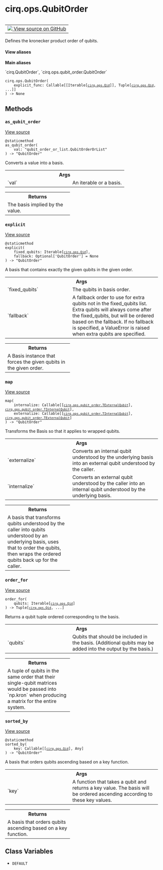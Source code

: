 <div itemscope itemtype="http://developers.google.com/ReferenceObject">
<meta itemprop="name" content="cirq.ops.QubitOrder" />
<meta itemprop="path" content="Stable" />
<meta itemprop="property" content="__init__"/>
<meta itemprop="property" content="as_qubit_order"/>
<meta itemprop="property" content="explicit"/>
<meta itemprop="property" content="map"/>
<meta itemprop="property" content="order_for"/>
<meta itemprop="property" content="sorted_by"/>
<meta itemprop="property" content="DEFAULT"/>
</div>

# cirq.ops.QubitOrder

<!-- Insert buttons and diff -->

<table class="tfo-notebook-buttons tfo-api" align="left">

<td>
  <a target="_blank" href="https://github.com/quantumlib/cirq/tree/master/cirq/ops/qubit_order.py">
    <img src="https://www.tensorflow.org/images/GitHub-Mark-32px.png" />
    View source on GitHub
  </a>
</td>
</table>



Defines the kronecker product order of qubits.

<section class="expandable">
  <h4 class="showalways">View aliases</h4>
  <p>
<b>Main aliases</b>
<p>`cirq.QubitOrder`, `cirq.ops.qubit_order.QubitOrder`</p>
</p>
</section>

<pre class="devsite-click-to-copy prettyprint lang-py tfo-signature-link">
<code>cirq.ops.QubitOrder(
    explicit_func: Callable[[Iterable[<a href="../../cirq/ops/Qid.md"><code>cirq.ops.Qid</code></a>]], Tuple[<a href="../../cirq/ops/Qid.md"><code>cirq.ops.Qid</code></a>, ...]]
) -> None
</code></pre>



<!-- Placeholder for "Used in" -->


## Methods

<h3 id="as_qubit_order"><code>as_qubit_order</code></h3>

<a target="_blank" href="https://github.com/quantumlib/cirq/tree/master/cirq/ops/qubit_order.py">View source</a>

<pre class="devsite-click-to-copy prettyprint lang-py tfo-signature-link">
<code>@staticmethod</code>
<code>as_qubit_order(
    val: "qubit_order_or_list.QubitOrderOrList"
) -> "QubitOrder"
</code></pre>

Converts a value into a basis.


<!-- Tabular view -->
 <table class="responsive fixed orange">
<colgroup><col width="214px"><col></colgroup>
<tr><th colspan="2">Args</th></tr>

<tr>
<td>
`val`
</td>
<td>
An iterable or a basis.
</td>
</tr>
</table>



<!-- Tabular view -->
 <table class="responsive fixed orange">
<colgroup><col width="214px"><col></colgroup>
<tr><th colspan="2">Returns</th></tr>
<tr class="alt">
<td colspan="2">
The basis implied by the value.
</td>
</tr>

</table>



<h3 id="explicit"><code>explicit</code></h3>

<a target="_blank" href="https://github.com/quantumlib/cirq/tree/master/cirq/ops/qubit_order.py">View source</a>

<pre class="devsite-click-to-copy prettyprint lang-py tfo-signature-link">
<code>@staticmethod</code>
<code>explicit(
    fixed_qubits: Iterable[<a href="../../cirq/ops/Qid.md"><code>cirq.ops.Qid</code></a>],
    fallback: Optional['QubitOrder'] = None
) -> "QubitOrder"
</code></pre>

A basis that contains exactly the given qubits in the given order.


<!-- Tabular view -->
 <table class="responsive fixed orange">
<colgroup><col width="214px"><col></colgroup>
<tr><th colspan="2">Args</th></tr>

<tr>
<td>
`fixed_qubits`
</td>
<td>
The qubits in basis order.
</td>
</tr><tr>
<td>
`fallback`
</td>
<td>
A fallback order to use for extra qubits not in the
fixed_qubits list. Extra qubits will always come after the
fixed_qubits, but will be ordered based on the fallback. If no
fallback is specified, a ValueError is raised when extra qubits
are specified.
</td>
</tr>
</table>



<!-- Tabular view -->
 <table class="responsive fixed orange">
<colgroup><col width="214px"><col></colgroup>
<tr><th colspan="2">Returns</th></tr>
<tr class="alt">
<td colspan="2">
A Basis instance that forces the given qubits in the given order.
</td>
</tr>

</table>



<h3 id="map"><code>map</code></h3>

<a target="_blank" href="https://github.com/quantumlib/cirq/tree/master/cirq/ops/qubit_order.py">View source</a>

<pre class="devsite-click-to-copy prettyprint lang-py tfo-signature-link">
<code>map(
    internalize: Callable[[<a href="../../cirq/ops/qubit_order/TExternalQubit.md"><code>cirq.ops.qubit_order.TExternalQubit</code></a>], <a href="../../cirq/ops/qubit_order/TInternalQubit.md"><code>cirq.ops.qubit_order.TInternalQubit</code></a>],
    externalize: Callable[[<a href="../../cirq/ops/qubit_order/TInternalQubit.md"><code>cirq.ops.qubit_order.TInternalQubit</code></a>], <a href="../../cirq/ops/qubit_order/TExternalQubit.md"><code>cirq.ops.qubit_order.TExternalQubit</code></a>]
) -> "QubitOrder"
</code></pre>

Transforms the Basis so that it applies to wrapped qubits.


<!-- Tabular view -->
 <table class="responsive fixed orange">
<colgroup><col width="214px"><col></colgroup>
<tr><th colspan="2">Args</th></tr>

<tr>
<td>
`externalize`
</td>
<td>
Converts an internal qubit understood by the underlying
basis into an external qubit understood by the caller.
</td>
</tr><tr>
<td>
`internalize`
</td>
<td>
Converts an external qubit understood by the caller
into an internal qubit understood by the underlying basis.
</td>
</tr>
</table>



<!-- Tabular view -->
 <table class="responsive fixed orange">
<colgroup><col width="214px"><col></colgroup>
<tr><th colspan="2">Returns</th></tr>
<tr class="alt">
<td colspan="2">
A basis that transforms qubits understood by the caller into qubits
understood by an underlying basis, uses that to order the qubits,
then wraps the ordered qubits back up for the caller.
</td>
</tr>

</table>



<h3 id="order_for"><code>order_for</code></h3>

<a target="_blank" href="https://github.com/quantumlib/cirq/tree/master/cirq/ops/qubit_order.py">View source</a>

<pre class="devsite-click-to-copy prettyprint lang-py tfo-signature-link">
<code>order_for(
    qubits: Iterable[<a href="../../cirq/ops/Qid.md"><code>cirq.ops.Qid</code></a>]
) -> Tuple[<a href="../../cirq/ops/Qid.md"><code>cirq.ops.Qid</code></a>, ...]
</code></pre>

Returns a qubit tuple ordered corresponding to the basis.


<!-- Tabular view -->
 <table class="responsive fixed orange">
<colgroup><col width="214px"><col></colgroup>
<tr><th colspan="2">Args</th></tr>

<tr>
<td>
`qubits`
</td>
<td>
Qubits that should be included in the basis. (Additional
qubits may be added into the output by the basis.)
</td>
</tr>
</table>



<!-- Tabular view -->
 <table class="responsive fixed orange">
<colgroup><col width="214px"><col></colgroup>
<tr><th colspan="2">Returns</th></tr>
<tr class="alt">
<td colspan="2">
A tuple of qubits in the same order that their single-qubit
matrices would be passed into `np.kron` when producing a matrix for
the entire system.
</td>
</tr>

</table>



<h3 id="sorted_by"><code>sorted_by</code></h3>

<a target="_blank" href="https://github.com/quantumlib/cirq/tree/master/cirq/ops/qubit_order.py">View source</a>

<pre class="devsite-click-to-copy prettyprint lang-py tfo-signature-link">
<code>@staticmethod</code>
<code>sorted_by(
    key: Callable[[<a href="../../cirq/ops/Qid.md"><code>cirq.ops.Qid</code></a>], Any]
) -> "QubitOrder"
</code></pre>

A basis that orders qubits ascending based on a key function.


<!-- Tabular view -->
 <table class="responsive fixed orange">
<colgroup><col width="214px"><col></colgroup>
<tr><th colspan="2">Args</th></tr>

<tr>
<td>
`key`
</td>
<td>
A function that takes a qubit and returns a key value. The
basis will be ordered ascending according to these key values.
</td>
</tr>
</table>



<!-- Tabular view -->
 <table class="responsive fixed orange">
<colgroup><col width="214px"><col></colgroup>
<tr><th colspan="2">Returns</th></tr>
<tr class="alt">
<td colspan="2">
A basis that orders qubits ascending based on a key function.
</td>
</tr>

</table>





## Class Variables

* `DEFAULT` <a id="DEFAULT"></a>
